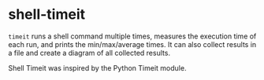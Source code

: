 # shell-timeit

`timeit` runs a shell command multiple times, measures the execution time of each run, and prints the min/max/average times.
It can also collect results in a file and create a diagram of all collected results.

Shell Timeit was inspired by the Python Timeit module.
